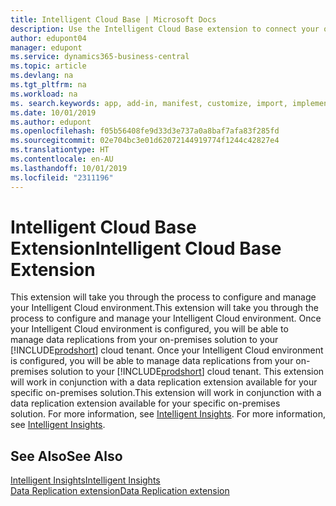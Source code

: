 ```yaml
---
title: Intelligent Cloud Base | Microsoft Docs
description: Use the Intelligent Cloud Base extension to connect your on-premises solution with Business Central online.
author: edupont04
manager: edupont
ms.service: dynamics365-business-central
ms.topic: article
ms.devlang: na
ms.tgt_pltfrm: na
ms.workload: na
ms. search.keywords: app, add-in, manifest, customize, import, implement
ms.date: 10/01/2019
ms.author: edupont
ms.openlocfilehash: f05b56408fe9d33d3e737a0a8baf7afa83f285fd
ms.sourcegitcommit: 02e704bc3e01d62072144919774f1244c42827e4
ms.translationtype: HT
ms.contentlocale: en-AU
ms.lasthandoff: 10/01/2019
ms.locfileid: "2311196"
---
```

# <a name="intelligent-cloud-base-extension"></a><span data-ttu-id="89262-103">Intelligent Cloud Base Extension</span><span class="sxs-lookup"><span data-stu-id="89262-103">Intelligent Cloud Base Extension</span></span>

<span data-ttu-id="89262-104">This extension will take you through the process to configure and manage your Intelligent Cloud environment.</span><span class="sxs-lookup"><span data-stu-id="89262-104">This extension will take you through the process to configure and manage your Intelligent Cloud environment.</span></span><span data-ttu-id="89262-105"> Once your Intelligent Cloud environment is configured, you will be able to manage data replications from your on-premises solution to your [!INCLUDE[prodshort](includes/prodshort.md)] cloud tenant.</span><span class="sxs-lookup"><span data-stu-id="89262-105"> Once your Intelligent Cloud environment is configured, you will be able to manage data replications from your on-premises solution to your [!INCLUDE[prodshort](includes/prodshort.md)] cloud tenant.</span></span> <span data-ttu-id="89262-106">This extension will work in conjunction with a data replication extension available for your specific on-premises solution.</span><span class="sxs-lookup"><span data-stu-id="89262-106">This extension will work in conjunction with a data replication extension available for your specific on-premises solution.</span></span><span data-ttu-id="89262-107"> For more information, see [Intelligent Insights](about-intelligent-cloud.md).</span><span class="sxs-lookup"><span data-stu-id="89262-107"> For more information, see [Intelligent Insights](about-intelligent-cloud.md).</span></span>  

## <a name="see-also"></a><span data-ttu-id="89262-108">See Also</span><span class="sxs-lookup"><span data-stu-id="89262-108">See Also</span></span>

[<span data-ttu-id="89262-109">Intelligent Insights</span><span class="sxs-lookup"><span data-stu-id="89262-109">Intelligent Insights</span></span>](about-intelligent-cloud.md)  
[<span data-ttu-id="89262-110">Data Replication extension</span><span class="sxs-lookup"><span data-stu-id="89262-110">Data Replication extension</span></span>](ui-extensions-data-replication.md)  
